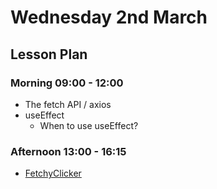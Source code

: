 # Wednesday 2nd March

## Lesson Plan

### Morning 09:00 - 12:00

+ The fetch API / axios
+ useEffect
  + When to use useEffect?

### Afternoon 13:00 - 16:15

+ [FetchyClicker](https://github.com/FBW-E07/SPA-Component-FetchyClicker)
